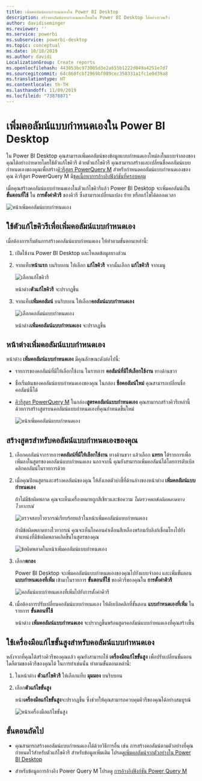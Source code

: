 ```yaml
---
title: เพิ่มคอลัมน์แบบกำหนดเองใน Power BI Desktop
description: สร้างคอลัมน์แบบกำหนดเองใหม่ใน Power BI Desktop ได้อย่างรวดเร็ว
author: davidiseminger
ms.reviewer: ''
ms.service: powerbi
ms.subservice: powerbi-desktop
ms.topic: conceptual
ms.date: 10/18/2019
ms.author: davidi
LocalizationGroup: Create reports
ms.openlocfilehash: 443053bc973005d3e2a655b1222d049a4251e7d7
ms.sourcegitcommit: 64c860fcbf2969bf089cec358331a1fc1e0d39a8
ms.translationtype: HT
ms.contentlocale: th-TH
ms.lasthandoff: 11/09/2019
ms.locfileid: "73878871"
---
```

# <a name="add-a-custom-column-in-power-bi-desktop"></a>เพิ่มคอลัมน์แบบกำหนดเองใน Power BI Desktop

ใน Power BI Desktop คุณสามารถเพิ่มคอลัมน์ของข้อมูลแบบกำหนดเองใหม่ลงในแบบจำลองของคุณได้อย่างง่ายดายโดยใช้ตัวแก้ไขคิวรี ด้วยตัวแก้ไขคิวรี คุณสามารถสร้างและเปลี่ยนชื่อคอลัมน์แบบกำหนดเองของคุณเพื่อสร้าง[คิวรีสูตร PowerQuery M](https://docs.microsoft.com/powerquery-m/quick-tour-of-the-power-query-m-formula-language) สำหรับกำหนดคอลัมน์แบบกำหนดเองของคุณ คิวรีสูตร PowerQuery M มี[ชุดเนื้อหาการอ้างอิงฟังก์ชันที่ครอบคลุม](https://docs.microsoft.com/powerquery-m/power-query-m-function-reference) 

เมื่อคุณสร้างคอลัมน์แบบกำหนดเองในตัวแก้ไขคิวรีแล้ว Power BI Desktop จะเพิ่มคอลัมน์เป็น **ขั้นตอนที่ใช้** ใน **การตั้งค่าคิวรี** ของคิวรี ซึ่งสามารถเปลี่ยนแปลง ย้าย หรือแก้ไขได้ตลอดเวลา

![หน้าเพิ่มคอลัมน์แบบกำหนดเอง](media/desktop-add-custom-column/add-custom-column_01.png)

## <a name="use-query-editor-to-add-a-custom-column"></a>ใช้ตัวแก้ไขคิวรีเพื่อเพิ่มคอลัมน์แบบกำหนดเอง

เมื่อต้องการเริ่มต้นการสร้างคอลัมน์แบบกำหนดเอง ให้ทำตามขั้นตอนเหล่านี้:

1. เปิดใช้งาน Power BI Desktop และโหลดข้อมูลบางส่วน

2. จากแท็บ**หน้าแรก** บนริบบอน ให้เลือก **แก้ไขคิวรี** จากนั้นเลือก **แก้ไขคิวรี** จากเมนู

   ![เลือกแก้ไขคิวรี](media/desktop-add-custom-column/add-column-from-example_02.png)

   หน้าต่าง**ตัวแก้ไขคิวรี** จะปรากฏขึ้น 

2. จากแท็บ**เพิ่มคอลัมน์** บนริบบอน ให้เลือก**คอลัมน์แบบกำหนดเอง**

   ![เลือกคอลัมน์แบบกำหนดเอง](media/desktop-add-custom-column/add-custom-column_02.png)

   หน้าต่าง**เพิ่มคอลัมน์แบบกำหนดเอง** จะปรากฏขึ้น

## <a name="the-add-custom-column-window"></a>หน้าต่างเพิ่มคอลัมน์แบบกำหนดเอง

หน้าต่าง **เพิ่มคอลัมน์แบบกำหนดเอง** มีคุณลักษณะดังต่อไปนี้: 
- รายการของคอลัมน์ที่มีให้เลือกใช้งาน ในรายการ **คอลัมน์ที่มีให้เลือกใช้งาน** ทางด้านขวา

- ชื่อเริ่มต้นของคอลัมน์แบบกำหนดเองของคุณ ในกล่อง **ชื่อคอลัมน์ใหม่** คุณสามารถเปลี่ยนชื่อคอลัมน์นี้ได้

- [คิวรีสูตร PowerQuery M](https://docs.microsoft.com/powerquery-m/power-query-m-function-reference) ในกล่อง**สูตรคอลัมน์แบบกำหนดเอง** คุณสามารถสร้างคิวรีเหล่านี้ด้วยการสร้างสูตรบนคอลัมน์แบบกำหนดเองที่คุณกำหนดขึ้นใหม่ 

   ![หน้าเพิ่มคอลัมน์แบบกำหนดเอง](media/desktop-add-custom-column/add-custom-column_03.png)

## <a name="create-formulas-for-your-custom-column"></a>สร้างสูตรสำหรับคอลัมน์แบบกำหนดเองของคุณ

1. เลือกคอลัมน์จากรายการ**คอลัมน์ที่มีให้เลือกใช้งาน** ทางด้านขวา แล้วเลือก **แทรก** ใต้รายการเพื่อเพิ่มลงในสูตรของคอลัมน์แบบกำหนดเอง นอกจากนี้ คุณยังสามารถเพิ่มคอลัมน์ได้โดยการดับเบิลคลิกคอลัมน์ในรายการด้วย

2. เมื่อคุณป้อนสูตรและสร้างคอลัมน์ของคุณ ให้สังเกตตัวบ่งชี้ที่ด้านล่างของหน้าต่าง **เพิ่มคอลัมน์แบบกำหนดเอง** 

   ถ้าไม่มีข้อผิดพลาด คุณจะเห็นเครื่องหมายถูกสีเขียวและข้อความ *ไม่ตรวจพบข้อผิดพลาดทางไวยากรณ์*

   ![ตรวจสอบไวยากรณ์เรียบร้อยแล้วในหน้าเพิ่มคอลัมน์แบบกำหนดเอง](media/desktop-add-custom-column/add-custom-column_04.png)

   ถ้ามีข้อผิดพลาดทางไวยากรณ์ คุณจะเห็นไอคอนคำเตือนสีเหลืองพร้อมกับลิงก์เชื่อมโยงไปยังตำแหน่งที่มีข้อผิดพลาดเกิดขึ้นในสูตรของคุณ

   ![ข้อผิดพลาดในหน้าเพิ่มคอลัมน์แบบกำหนดเอง](media/desktop-add-custom-column/add-custom-column_05.png)

3. เลือก**ตกลง** 

   Power BI Desktop จะเพิ่มคอลัมน์แบบกำหนดเองของคุณไปยังแบบจำลอง และเพิ่มขั้นตอน **แบบกำหนดเองที่เพิ่ม** เข้ามาในรายการ **ขั้นตอนที่ใช้** ของคิวรีของคุณใน **การตั้งค่าคิวรี**

   ![คอลัมน์แบบกำหนดเองที่เพิ่มไปยังการตั้งค่าคิวรี](media/desktop-add-custom-column/add-custom-column_06.png)

4. เมื่อต้องการปรับเปลี่ยนคอลัมน์แบบกำหนดเอง ให้ดับเบิลคลิกที่ขั้นตอน **แบบกำหนดเองที่เพิ่ม** ในรายการ **ขั้นตอนที่ใช้** 

   หน้าต่าง **เพิ่มคอลัมน์แบบกำหนดเอง** จะปรากฏขึ้นพร้อมสูตรคอลัมน์แบบกำหนดเองที่คุณสร้างขึ้น

## <a name="use-the-advanced-editor-for-custom-columns"></a>ใช้เครื่องมือแก้ไขขั้นสูงสำหรับคอลัมน์แบบกำหนดเอง

หลังจากที่คุณได้สร้างคิวรีของคุณแล้ว คุณยังสามารถใช้ **เครื่องมือแก้ไขขั้นสูง** เพื่อปรับเปลี่ยนขั้นตอนใดก็ตามของคิวรีของคุณได้ ในการทำเช่นนั้น ทำตามขั้นตอนเหล่านี้:

1. ในหน้าต่าง **ตัวแก้ไขคิวรี** ให้เลือกแท็บ **มุมมอง** บนริบบอน 

2. เลือก**ตัวแก้ไขขั้นสูง**

   หน้า**เครื่องมือแก้ไขขั้นสูง**จะปรากฏขึ้น ซึ่งช่วยให้คุณสามารถควบคุมคิวรีของคุณได้อย่างสมบูรณ์ 

   ![หน้าเครื่องมือแก้ไขขั้นสูง](media/desktop-add-custom-column/add-custom-column_07.png)

   
## <a name="next-steps"></a>ขั้นตอนถัดไป

- คุณสามารถสร้างคอลัมน์แบบกำหนดเองได้ด้วยวิธีการอื่น เช่น การสร้างคอลัมน์ตามตัวอย่างที่คุณกำหนดไว้สำหรับตัวแก้ไขคิวรี สำหรับข้อมูลเพิ่มเติม โปรดดู[เพิ่มคอลัมน์จากตัวอย่างใน Power BI Desktop](desktop-add-column-from-example.md)

- สำหรับข้อมูลการอ้างอิง Power Query M โปรดดู [การอ้างอิงฟังก์ชัน Power Query M](/powerquery-m/power-query-m-function-reference)

